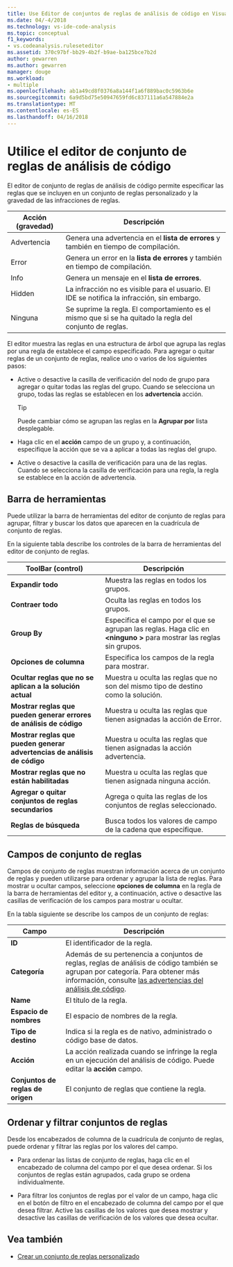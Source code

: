 ```yaml
---
title: Use Editor de conjuntos de reglas de análisis de código en Visual Studio | Documentos de Microsoft
ms.date: 04/-4/2018
ms.technology: vs-ide-code-analysis
ms.topic: conceptual
f1_keywords:
- vs.codeanalysis.ruleseteditor
ms.assetid: 370c97bf-bb29-4b2f-b9ae-ba125bce7b2d
author: gewarren
ms.author: gewarren
manager: douge
ms.workload:
- multiple
ms.openlocfilehash: ab1a49cd8f0376a8a144f1a6f889bac0c5963b6e
ms.sourcegitcommit: 6a9d5bd75e50947659fd6c837111a6a547884e2a
ms.translationtype: MT
ms.contentlocale: es-ES
ms.lasthandoff: 04/16/2018
---
```

# <a name="use-the-code-analysis-rule-set-editor"></a>Utilice el editor de conjunto de reglas de análisis de código

El editor de conjunto de reglas de análisis de código permite especificar las reglas que se incluyen en un conjunto de reglas personalizado y la gravedad de las infracciones de reglas.

|Acción (gravedad)|Descripción|
|-|-|
|Advertencia|Genera una advertencia en el **lista de errores** y también en tiempo de compilación.|
|Error|Genera un error en la **lista de errores** y también en tiempo de compilación.|
|Info|Genera un mensaje en el **lista de errores**.|
|Hidden|La infracción no es visible para el usuario. El IDE se notifica la infracción, sin embargo.|
|Ninguna|Se suprime la regla. El comportamiento es el mismo que si se ha quitado la regla del conjunto de reglas.|

El editor muestra las reglas en una estructura de árbol que agrupa las reglas por una regla de establece el campo especificado. Para agregar o quitar reglas de un conjunto de reglas, realice uno o varios de los siguientes pasos:

- Active o desactive la casilla de verificación del nodo de grupo para agregar o quitar todas las reglas del grupo. Cuando se selecciona un grupo, todas las reglas se establecen en los **advertencia** acción.

   > [!TIP]
   > Puede cambiar cómo se agrupan las reglas en la **Agrupar por** lista desplegable.

- Haga clic en el **acción** campo de un grupo y, a continuación, especifique la acción que se va a aplicar a todas las reglas del grupo.

- Active o desactive la casilla de verificación para una de las reglas. Cuando se selecciona la casilla de verificación para una regla, la regla se establece en la acción de advertencia.

## <a name="toolbar"></a>Barra de herramientas

Puede utilizar la barra de herramientas del editor de conjunto de reglas para agrupar, filtrar y buscar los datos que aparecen en la cuadrícula de conjunto de reglas.

En la siguiente tabla describe los controles de la barra de herramientas del editor de conjunto de reglas.

|ToolBar (control)|Descripción|
|---------------------|-----------------|
|**Expandir todo**|Muestra las reglas en todos los grupos.|
|**Contraer todo**|Oculta las reglas en todos los grupos.|
|**Group By**|Especifica el campo por el que se agrupan las reglas. Haga clic en  **\<ninguno >** para mostrar las reglas sin grupos.|
|**Opciones de columna**|Especifica los campos de la regla para mostrar.|
|**Ocultar reglas que no se aplican a la solución actual**|Muestra u oculta las reglas que no son del mismo tipo de destino como la solución.|
|**Mostrar reglas que pueden generar errores de análisis de código**|Muestra u oculta las reglas que tienen asignadas la acción de Error.|
|**Mostrar reglas que pueden generar advertencias de análisis de código**|Muestra u oculta las reglas que tienen asignadas la acción advertencia.|
|**Mostrar reglas que no están habilitadas**|Muestra u oculta las reglas que tienen asignada ninguna acción.|
|**Agregar o quitar conjuntos de reglas secundarios**|Agrega o quita las reglas de los conjuntos de reglas seleccionado.|
|**Reglas de búsqueda**|Busca todos los valores de campo de la cadena que especifique.|

## <a name="rule-set-fields"></a>Campos de conjunto de reglas

Campos de conjunto de reglas muestran información acerca de un conjunto de reglas y pueden utilizarse para ordenar y agrupar la lista de reglas. Para mostrar u ocultar campos, seleccione **opciones de columna** en la regla de la barra de herramientas del editor y, a continuación, active o desactive las casillas de verificación de los campos para mostrar u ocultar.

En la tabla siguiente se describe los campos de un conjunto de reglas:

|Campo|Descripción|
|-----------|-----------------|
|**ID**|El identificador de la regla.|
|**Categoría**|Además de su pertenencia a conjuntos de reglas, reglas de análisis de código también se agrupan por categoría. Para obtener más información, consulte [las advertencias del análisis de código](../code-quality/code-analysis-for-managed-code-warnings.md).|
|**Name**|El título de la regla.|
|**Espacio de nombres**|El espacio de nombres de la regla.|
|**Tipo de destino**|Indica si la regla es de nativo, administrado o código base de datos.|
|**Acción**|La acción realizada cuando se infringe la regla en un ejecución del análisis de código. Puede editar la **acción** campo.|
|**Conjuntos de reglas de origen**|El conjunto de reglas que contiene la regla.|

## <a name="sort-and-filter-rule-sets"></a>Ordenar y filtrar conjuntos de reglas

Desde los encabezados de columna de la cuadrícula de conjunto de reglas, puede ordenar y filtrar las reglas por los valores del campo.

- Para ordenar las listas de conjunto de reglas, haga clic en el encabezado de columna del campo por el que desea ordenar. Si los conjuntos de reglas están agrupados, cada grupo se ordena individualmente.

- Para filtrar los conjuntos de reglas por el valor de un campo, haga clic en el botón de filtro en el encabezado de columna del campo por el que desea filtrar. Active las casillas de los valores que desea mostrar y desactive las casillas de verificación de los valores que desea ocultar.

## <a name="see-also"></a>Vea también

- [Crear un conjunto de reglas personalizado](../code-quality/how-to-create-a-custom-rule-set.md)